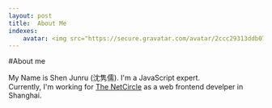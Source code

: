 ```yaml
---
layout: post
title:  About Me
indexes:
    avatar: <img src="https://secure.gravatar.com/avatar/2ccc29313ddb07222c848b8b12470184?s=100" alt="avatar" title="avatar">
---
```

#About me

My Name is Shen Junru (沈隽儒). I'm a JavaScript expert.<br>
Currently, I'm working for [The NetCircle](http://thenetcircle.com) as a web frontend develper in Shanghai.
